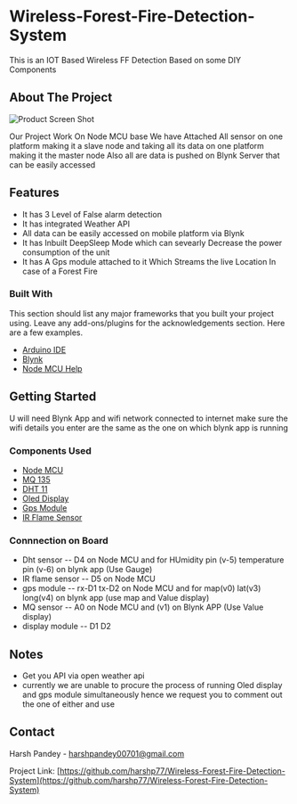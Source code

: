 # Wireless-Forest-Fire-Detection-System
This is an IOT Based Wireless FF Detection Based on some DIY Components

## About The Project

![Product Screen Shot](https://user-images.githubusercontent.com/76607486/127271076-1ae858de-08d4-4c3e-91e1-d1f0a243c81e.jpg)

Our Project Work On Node MCU base We have Attached All sensor on one platform making it a slave node and taking all its data on one platform making it the master node
Also all are data is pushed on Blynk Server that can be easily accessed

## Features
* It has 3 Level of False alarm detection 
* It has integrated Weather API
* All data can be easily accessed on mobile platform via Blynk
* It has Inbuilt DeepSleep Mode which can sevearly Decrease the power consumption of the unit
* It has A Gps module attached to it Which Streams the live Location In case of a Forest Fire

### Built With

This section should list any major frameworks that you built your project using. Leave any add-ons/plugins for the acknowledgements section. Here are a few examples.
* [Arduino IDE](https://www.arduino.cc/en/software/)
* [Blynk](https://blynk.io/)
* [Node MCU Help](https://nodemcu.readthedocs.io/en/release/)

## Getting Started
U will need Blynk App and wifi network connected to internet make sure the wifi details you enter are the same as the one on which blynk app is running  


### Components Used
* [Node MCU](https://robu.in/product/nodemcu-cp2102-board/)
* [MQ 135](https://robu.in/product/mq-135-air-quality-gas-detector-sensor-module-for-arduino/)
* [DHT 11](https://robu.in/product/dht-11-digital-temperature-humidity-sensor/)
* [Oled Display](https://robu.in/product/1-3-inch-i2c-iic-oled-lcd-module-4pin-with-vcc-gnd-white/)
* [Gps Module](https://robu.in/product/ublox-neo-6m-gps-module/)
* [IR Flame Sensor](https://www.pcboard.ca/flame-sensor-module)


### Connnection on Board
* Dht sensor --  D4 on Node MCU and for HUmidity pin (v-5) temperature pin (v-6) on blynk app (Use Gauge)
* IR flame sensor -- D5 on Node MCU
* gps module -- rx-D1 tx-D2 on Node MCU  and for  map(v0)   lat(v3)  long(v4) on blynk app (use map and Value display)
* MQ  sensor -- A0 on Node MCU and  (v1) on Blynk APP (Use Value display)
* display module -- D1 D2

## Notes
* Get you API via open weather api
* currently we are unable to procure the process of running Oled display and gps module simultaneously hence we request you to comment out the one of either and use


## Contact

Harsh Pandey - harshpandey00701@gmail.com

Project Link: [https://github.com/harshp77/Wireless-Forest-Fire-Detection-System](https://github.com/harshp77/Wireless-Forest-Fire-Detection-System)
